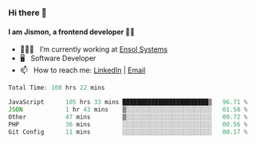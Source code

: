 ### Hi there 👋

#### I am Jismon, a frontend developer 👦🏻

- 🧑🏻‍💻   &nbsp; I’m currently working at <a href='https://www.ensolsystems.com/' target="_blank">Ensol Systems</a>
- 🖥   &nbsp; Software Developer
- 📫   &nbsp; How to reach me: <a href='https://www.linkedin.com/in/jismonthomas/'>LinkedIn</a> | <a href='mailto:hellojismonthomas@gmail.com'>Email</a>

<!--START_SECTION:waka-->

```javascript
Total Time: 108 hrs 22 mins

JavaScript      105 hrs 33 mins ████████████████████████▒   96.71 %
JSON            1 hr 43 mins    ▒░░░░░░░░░░░░░░░░░░░░░░░░   01.58 %
Other           47 mins         ▒░░░░░░░░░░░░░░░░░░░░░░░░   00.72 %
PHP             36 mins         ░░░░░░░░░░░░░░░░░░░░░░░░░   00.56 %
Git Config      11 mins         ░░░░░░░░░░░░░░░░░░░░░░░░░   00.17 %
```

<!--END_SECTION:waka-->

<!--
**jismonthomas/jismonthomas** is a ✨ _special_ ✨ repository because its `README.md` (this file) appears on your GitHub profile.

Here are some ideas to get you started:

- 🔭 I’m currently working on ...
- 🌱 I’m currently learning ...
- 👯 I’m looking to collaborate on ...
- 🤔 I’m looking for help with ...
- 💬 Ask me about ...
- 📫 How to reach me: ...
- 😄 Pronouns: ...
- ⚡ Fun fact: ...
-->
